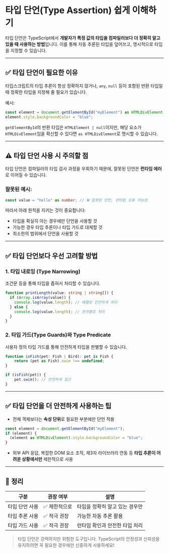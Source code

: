 # 타입 단언(Type Assertion) 쉽게 이해하기

타입 단언은 TypeScript에서 **개발자가 특정 값의 타입을 컴파일러보다 더 정확히 알고 있을 때 사용하는 방법**입니다. 이를 통해 자동 추론된 타입을 덮어쓰고, 명시적으로 타입을 지정할 수 있습니다.

---

## ✅ 타입 단언이 필요한 이유

타입스크립트의 타입 추론이 항상 정확하지 않거나, `any`, `null` 등이 포함된 반환 타입일 때 정확한 타입을 지정해 줄 필요가 있습니다.

예시:

```ts
const element = document.getElementById("myElement") as HTMLDivElement;
element.style.backgroundColor = "blue";
```

`getElementById`의 반환 타입은 `HTMLElement | null`이지만, 해당 요소가 `HTMLDivElement`임을 확신할 수 있다면 `as HTMLDivElement`로 명시할 수 있습니다.

---

## ⚠️ 타입 단언 사용 시 주의할 점

타입 단언은 컴파일러의 타입 검사 과정을 우회하기 때문에, 잘못된 단언은 **런타임 에러**로 이어질 수 있습니다.

### 잘못된 예시:

```ts
const value = "hello" as number; // ❌ 잘못된 단언, 런타임 오류 가능성
```

따라서 아래 원칙을 지키는 것이 중요합니다:

* 타입을 확실히 아는 경우에만 단언을 사용할 것
* 가능한 경우 타입 추론이나 타입 가드로 대체할 것
* 최소한의 범위에서 단언을 사용할 것

---

## ✅ 타입 단언보다 우선 고려할 방법

### 1. 타입 내로잉 (Type Narrowing)

조건문 등을 통해 타입을 좁혀서 처리할 수 있습니다.

```ts
function printLength(value: string | string[]) {
  if (Array.isArray(value)) {
    console.log(value.length); // 배열로 안전하게 처리
  } else {
    console.log(value.length); // 문자열로 처리
  }
}
```

### 2. 타입 가드(Type Guards)와 Type Predicate

사용자 정의 타입 가드를 통해 안전하게 타입을 판별할 수 있습니다.

```ts
function isFish(pet: Fish | Bird): pet is Fish {
    return (pet as Fish).swim !== undefined;
}

if (isFish(pet)) {
    pet.swim(); // 안전하게 접근
}
```

---

## ✅ 타입 단언을 더 안전하게 사용하는 팁

* 전체 객체보다는 **속성 단위**로 필요한 부분에만 단언 적용

```ts
const element = document.getElementById("myElement");
if (element) {
  (element as HTMLDivElement).style.backgroundColor = "blue";
}
```

* 외부 API 응답, 복잡한 DOM 요소 조작, 제3자 라이브러리 연동 등 **타입 추론이 어려운 상황에서만** 제한적으로 사용

---

## 📌 정리

| 구분       | 권장 여부   | 설명                |
| -------- | ------- | ----------------- |
| 타입 단언 사용 | ✅ 제한적으로 | 타입을 정확히 알고 있는 경우만 |
| 타입 추론 사용 | ✅ 적극 권장 | 가능한 자동 추론 활용      |
| 타입 가드 사용 | ✅ 적극 권장 | 런타임 확인과 안전한 타입 처리 |

> 타입 단언은 강력하지만 위험한 도구입니다. TypeScript의 안정성과 신뢰성을 유지하려면 꼭 필요한 경우에만 신중하게 사용하세요!
